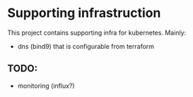 # Supporting infrastruction
This project contains supporting infra for kubernetes. Mainly:
- dns (bind9) that is configurable from terraform

## TODO:
- monitoring (influx?)